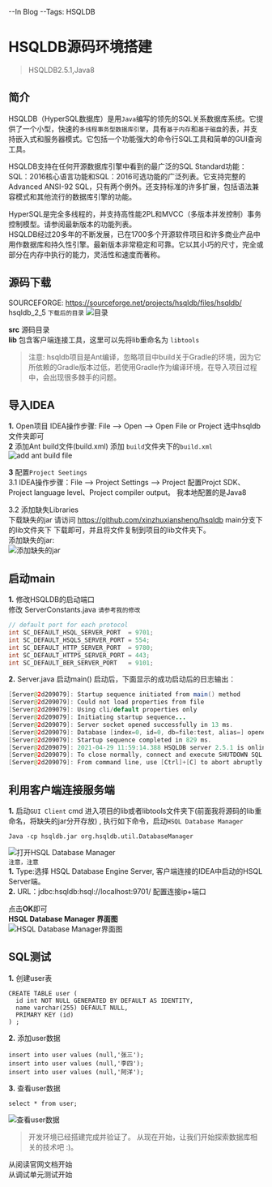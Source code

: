 --In Blog
--Tags: HSQLDB

# HSQLDB源码环境搭建

>HSQLDB2.5.1,Java8

## 简介
HSQLDB（HyperSQL数据库）是用`Java`编写的领先的SQL关系数据库系统。它提供了一个小型，快速的`多线程事务型数据库引擎`，具有`基于内存`和`基于磁盘`的表，并支持嵌入式和服务器模式。它包括一个功能强大的命令行SQL工具和简单的GUI查询工具。     

HSQLDB支持在任何开源数据库引擎中看到的最广泛的SQL Standard功能：SQL：2016核心语言功能和SQL：2016可选功能的广泛列表。它支持完整的Advanced ANSI-92 SQL，只有两个例外。还支持标准的许多扩展，包括语法兼容模式和其他流行的数据库引擎的功能。    

HyperSQL是完全多线程的，并支持高性能2PL和MVCC（多版本并发控制）事务控制模型。请参阅最新版本的功能列表。     
HSQLDB经过20多年的不断发展，已在1700多个开源软件项目和许多商业产品中用作数据库和持久性引擎。最新版本非常稳定和可靠。它以其小巧的尺寸，完全或部分在内存中执行的能力，灵活性和速度而著称。        

## 源码下载
SOURCEFORGE: https://sourceforge.net/projects/hsqldb/files/hsqldb/    hsqldb_2_5
`下载后的目录`
![目录](images/ideaCodeDebugger01.png)

**src** 源码目录    
**lib** 包含客户端连接工具，这里可以先将lib重命名为 `libtools`  

> 注意: hsqldb项目是Ant编译，忽略项目中build关于Gradle的环境，因为它所依赖的Gradle版本过低，若使用Gradle作为编译环境，在导入项目过程中，会出现很多棘手的问题。

## 导入IDEA
**1.** Open项目
IDEA操作步骤: File --> Open --> Open File or Project 选中hsqldb文件夹即可        
**2** 添加Ant build文件(build.xml)
添加 `build`文件夹下的`build.xml`
![add ant build file](images/ideaCodeDebugger02.png)

**3** 配置`Project Seetings`    
3.1 IDEA操作步骤：File --> Project Settings --> Project  配置Projct SDK、Project language level、Project compiler output。 我本地配置的是Java8      

3.2 添加缺失Libraries       
下载缺失的jar 请访问 https://github.com/xinzhuxiansheng/hsqldb main分支下的lib文件夹下 下载即可，并且将文件复制到项目的lib文件夹下。        
添加缺失的jar:  
![添加缺失的jar](images/ideaCodeDebugger03.png)


## 启动main
**1.** 修改HSQLDB的启动端口     
修改 ServerConstants.java `请参考我的修改`   
```java
// default port for each protocol
int SC_DEFAULT_HSQL_SERVER_PORT  = 9701;
int SC_DEFAULT_HSQLS_SERVER_PORT = 554;
int SC_DEFAULT_HTTP_SERVER_PORT  = 9780;
int SC_DEFAULT_HTTPS_SERVER_PORT = 443;
int SC_DEFAULT_BER_SERVER_PORT   = 9101;
```

**2.** Server.java 启动main()
启动后，下面显示的成功启动后的日志输出：        
```java
[Server@2d209079]: Startup sequence initiated from main() method
[Server@2d209079]: Could not load properties from file
[Server@2d209079]: Using cli/default properties only
[Server@2d209079]: Initiating startup sequence...
[Server@2d209079]: Server socket opened successfully in 13 ms.
[Server@2d209079]: Database [index=0, id=0, db=file:test, alias=] opened successfully in 815 ms.
[Server@2d209079]: Startup sequence completed in 829 ms.
[Server@2d209079]: 2021-04-29 11:59:14.388 HSQLDB server 2.5.1 is online on port 9701
[Server@2d209079]: To close normally, connect and execute SHUTDOWN SQL
[Server@2d209079]: From command line, use [Ctrl]+[C] to abort abruptly
```

## 利用客户端连接服务端
**1.** 启动`GUI Client` 
cmd 进入项目的lib或者libtools文件夹下(前面我将源码的lib重命名，将缺失的jar分开存放) , 执行如下命令，启动`HSQL Database Manager`
```shell
Java -cp hsqldb.jar org.hsqldb.util.DatabaseManager
```
![打开HSQL Database Manager](images/ideaCodeDebugger04.png)     
`注意，注意`    
**1.** Type:选择 HSQL Database Engine Server, 客户端连接的IDEA中启动的HSQL Server端。           
**2.** URL：jdbc:hsqldb:hsql://localhost:9701/  配置连接ip+端口 

点击**OK**即可  
**HSQL Database Manager 界面图**        
![HSQL Database Manager界面图](images/ideaCodeDebugger05.png)   


## SQL测试  
**1.** 创建user表
```shell
CREATE TABLE user (
  id int NOT NULL GENERATED BY DEFAULT AS IDENTITY,
  name varchar(255) DEFAULT NULL,
  PRIMARY KEY (id)
) ;
```

**2.** 添加user数据
```shell
insert into user values (null,'张三');
insert into user values (null,'李四');
insert into user values (null,'阿洋');
```

**3.** 查看user数据
```shell
select * from user;
```

![查看user数据](images/ideaCodeDebugger06.png)      


>开发环境已经搭建完成并验证了。 从现在开始，让我们开始探索数据库相关的技术吧 :)。         

从阅读官网文档开始  
从调试单元测试开始
